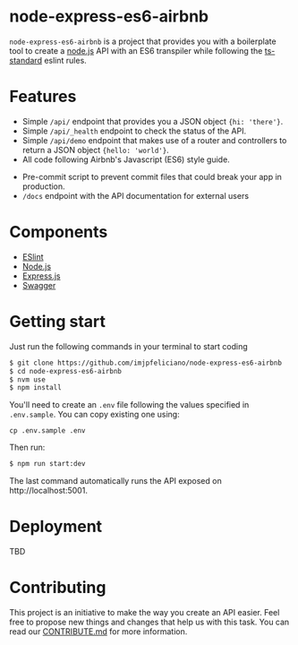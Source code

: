 # node-express-es6-airbnb
`node-express-es6-airbnb` is a project that provides you with a boilerplate tool to create a [node.js](https://nodejs.org/en/) API with an ES6 transpiler while following the [ts-standard](https://github.com/standard/ts-standard) eslint rules.

# Features
* Simple `/api/` endpoint that provides you a JSON object `{hi: 'there'}`.
* Simple `/api/_health` endpoint to check the status of the API.
* Simple `/api/demo` endpoint that makes use of a router and controllers to return a JSON object `{hello: 'world'}`.
* All code following Airbnb's Javascript (ES6) style guide.
<!-- * Create deployment build with `$ npm run build`. -->
* Pre-commit script to prevent commit files that could break your app in production.
* `/docs` endpoint with the API documentation for external users

# Components
* [ESlint](https://github.com/standard/ts-standard)
* [Node.js](https://nodejs.org/en/)
* [Express.js](http://expressjs.com/)
* [Swagger](https://swagger.io/)

# Getting start
Just run the following commands in your terminal to start coding
```bash
$ git clone https://github.com/imjpfeliciano/node-express-es6-airbnb
$ cd node-express-es6-airbnb
$ nvm use
$ npm install
```

You'll need to create an `.env` file following the values specified in `.env.sample`. You can copy existing one using:

`cp .env.sample .env`


Then run:
```bash
$ npm run start:dev
```

The last command automatically runs the API exposed on http://localhost:5001.

# Deployment

TBD

<!--
To create a build for production you need to build your current project with the following command:
`$ npm run build`

Then copy all files inside `/dist` folder and put all of them in your server.
-->

# Contributing

This project is an initiative to make the way you create an API easier. Feel free to propose new things and changes that help us with this task. You can read our [CONTRIBUTE.md](CONTRIBUTE.md) for more information.